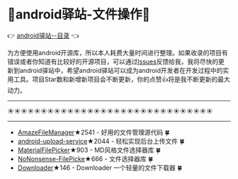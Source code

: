 # :running:android驿站-文件操作:running:
:point_right: [android驿站--目录](https://github.com/enChenging/android_posthouse) :point_left: 

为方便使用android开源库，所以本人耗费大量时间进行整理。如果收录的项目有错误或者你知道有比较好的开源项目，可以通过[Issues](https://github.com/enChenging/android_posthouse/issues)反馈给我，我将尽快的更新到android驿站中，希望android驿站可以成为android开发者在开发过程中的实用工具。项目Star数和新增新项目会不断更新，你的点赞:+1:将是我不断更新的最大动力。

<HR style="FILTER: progid:DXImageTransform.Microsoft.Shadow(color:#987cb9,direction:145,strength:15)" width="100%" color=#987cb9 SIZE=1>

:sunny::sunny::sunny::sunny::sunny::sunny::sunny::sunny::sunny::sunny::sunny::sunny::sunny::sunny::sunny::sunny::sunny::sunny::sunny::sunny::sunny::sunny::sunny::sunny::sunny::sunny::sunny::sunny::sunny::sunny::sunny:
<HR style="FILTER: progid:DXImageTransform.Microsoft.Shadow(color:#987cb9,direction:145,strength:15)" width="100%" color=#987cb9 SIZE=1>


- [AmazeFileManager](https://github.com/arpitkh96/AmazeFileManager)★2541 - 好用的文件管理源代码 :four_leaf_clover: 
- [android-upload-service](https://github.com/gotev/android-upload-service)★2044 - 轻松实现后台上传文件 :four_leaf_clover:
- [MaterialFilePicker](https://github.com/nbsp-team/MaterialFilePicker)★903 - MD风格文件选择器库 :four_leaf_clover:
- [NoNonsense-FilePicke](https://github.com/spacecowboy/NoNonsense-FilePicker)★666 - 文件选择器库 :four_leaf_clover:
- [Downloader](https://github.com/Justson/Downloader)★146 - Downloader 一个轻量的文件下载器 :four_leaf_clover:


       
